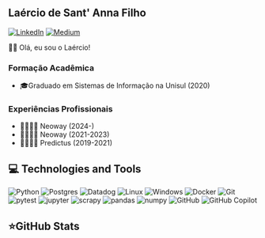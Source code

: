 ## Laércio de Sant' Anna Filho

[![LinkedIn](https://img.shields.io/badge/LinkedIn-0A66C2?style=for-the-badge&logo=linkedin&logoWidth=15&logoColor=white)](https://www.linkedin.com/in/laercio-sfilho)
[![Medium](https://img.shields.io/badge/medium-000000?style=for-the-badge&logo=medium&logoWidth=15&logoColor=white)](https://laerciosantanna.medium.com)


👋🏼 Olá, eu sou o Laércio!

### Formação Acadêmica
- 🎓Graduado em Sistemas de Informação na Unisul (2020)

### Experiências Profissionais
- 🫱🏼‍🫲🏼 Neoway (2024-)
- 🫱🏼‍🫲🏼 Neoway (2021-2023)
- 🫱🏼‍🫲🏼 Predictus (2019-2021)

## 💻 Technologies and Tools

![Python](https://img.shields.io/badge/Python-3776AB?style=for-the-badge&logo=python&logoWidth=15&logoColor=white)
![Postgres](https://img.shields.io/badge/Postgres-4169E1?style=for-the-badge&logo=postgresql&logoWidth=15&logoColor=white)
![Datadog](https://img.shields.io/badge/Datadog-632CA6?style=for-the-badge&logo=datadog&logoWidth=15&logoColor=white)
![Linux](https://img.shields.io/badge/Linux-FCC624?style=for-the-badge&logo=linux&logoWidth=15&logoColor=white)
![Windows](https://img.shields.io/badge/windows-0078D4?style=for-the-badge&logo=windows11&logoWidth=15&logoColor=white)
![Docker](https://img.shields.io/badge/Docker-2496ED?style=for-the-badge&logo=docker&logoWidth=15&logoColor=white)
![Git](https://img.shields.io/badge/Git-F05032?style=for-the-badge&logo=git&logoWidth=15&logoColor=white)
![pytest](https://img.shields.io/badge/pytest-0A9EDC?style=for-the-badge&logo=pytest&logoWidth=15&logoColor=white)
![jupyter](https://img.shields.io/badge/jupyter-F37626?style=for-the-badge&logo=jupyter&logoWidth=15&logoColor=white)
![scrapy](https://img.shields.io/badge/scrapy-60A839?style=for-the-badge&logo=scrapy&logoWidth=15&logoColor=white)
![pandas](https://img.shields.io/badge/pandas-150458?style=for-the-badge&logo=pandas&logoWidth=15&logoColor=white)
![numpy](https://img.shields.io/badge/numpy-013243?style=for-the-badge&logo=numpy&logoWidth=15&logoColor=white)
![GitHub](https://img.shields.io/badge/GitHub-181717?style=for-the-badge&logo=github&logoWidth=15&logoColor=white)
![GitHub Copilot](https://img.shields.io/badge/copilot-000000?style=for-the-badge&logoWidth=15&logo=githubcopilot&logoColor=white)

## ⭐GitHub Stats

